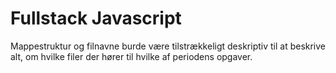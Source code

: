 # Fullstack Javascript
Mappestruktur og filnavne burde være tilstrækkeligt deskriptiv til at beskrive alt, om hvilke filer der hører til hvilke af periodens opgaver.
